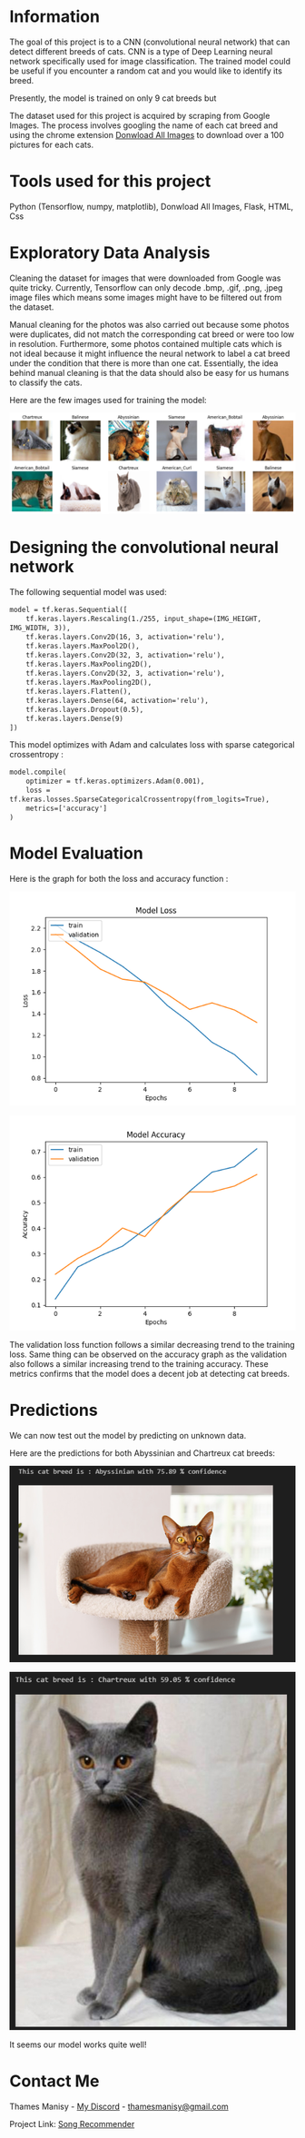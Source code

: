 # Information 

The goal of this project is to a CNN (convolutional neural network) that can detect different breeds of cats. CNN is a type of Deep Learning neural network specifically used for image classification. The trained model could be useful if you encounter a random cat and you would like to identify its breed. 

Presently, the model is trained on only 9 cat breeds but

The dataset used for this project is acquired by scraping from Google Images. The process involves googling the name of each cat breed and using the chrome extension [Donwload All Images](https://download-all-images.mobilefirst.me/) to download over a 100 pictures for each cats.

# Tools used for this project

Python (Tensorflow, numpy, matplotlib), Donwload All Images, Flask, HTML, Css  

# Exploratory Data Analysis

Cleaning the dataset for images that were downloaded from Google was quite tricky. Currently, Tensorflow can only decode .bmp, .gif, .png, .jpeg image files which means some images might have to be filtered out from the dataset. 

Manual cleaning for the photos was also carried out because some photos were duplicates, did not match the corresponding cat breed or were too low in resolution. Furthermore, some photos contained multiple cats which is not ideal because it might influence the neural network to label a cat breed under the condition that there is more than one cat. Essentially, the idea behind manual cleaning is that the data should also be easy for us humans to classify the cats. 

Here are the few images used for training the model: 

![Sample image of cats](assets/cat_sample.png)

# Designing the convolutional neural network

The following sequential model was used:

```
model = tf.keras.Sequential([
    tf.keras.layers.Rescaling(1./255, input_shape=(IMG_HEIGHT, IMG_WIDTH, 3)),
    tf.keras.layers.Conv2D(16, 3, activation='relu'),
    tf.keras.layers.MaxPool2D(),
    tf.keras.layers.Conv2D(32, 3, activation='relu'),
    tf.keras.layers.MaxPooling2D(),
    tf.keras.layers.Conv2D(32, 3, activation='relu'),
    tf.keras.layers.MaxPooling2D(),
    tf.keras.layers.Flatten(),
    tf.keras.layers.Dense(64, activation='relu'),
    tf.keras.layers.Dropout(0.5),
    tf.keras.layers.Dense(9)
])
```

This model optimizes with Adam and calculates loss with sparse categorical crossentropy : 
```
model.compile(
    optimizer = tf.keras.optimizers.Adam(0.001),
    loss = tf.keras.losses.SparseCategoricalCrossentropy(from_logits=True),
    metrics=['accuracy']
)
```

# Model Evaluation

Here is the graph for both the loss and accuracy function :

![Loss over epochs](assets/cats9loss.png)

![Accuracy over epochs](assets/cats9acc.png)

The validation loss function follows a similar decreasing trend to the training loss. Same thing can be observed on the accuracy graph as the validation also follows a similar increasing trend to the training accuracy. These metrics confirms that the model does a decent job at detecting cat breeds. 

# Predictions

We can now test out the model by predicting on unknown data. 

Here are the predictions for both Abyssinian and Chartreux cat breeds:

![Abyssian predicted correclty with 75.89% confidence](assets/abys_predict_result.png)

![Abyssian predicted correclty with 59.05% confidence](assets/chtrx_predict_result.png)

It seems our model works quite well!

# Contact Me

Thames Manisy - [My Discord](https://discord.com/channels/Thames#7138) - thamesmanisy@gmail.com

Project Link: [Song Recommender](https://github.com/thames31/lyrics-emotion-detector)



